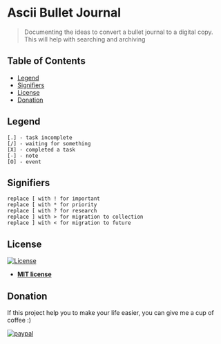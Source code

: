 # Ascii Bullet Journal

> Documenting the ideas to convert a bullet journal to a digital copy.  This will help with searching and archiving

## Table of Contents

* [Legend](#legend)
* [Signifiers](#signifiers)
* [License](#license)
* [Donation](#donation)

## Legend

    [.] - task incomplete
    [/] - waiting for something
    [X] - completed a task
    [-] - note
    [O] - event

## Signifiers

    replace [ with ! for important
    replace [ with * for priority
    replace [ with ? for research
    replace ] with > for migration to collection
    replace ] with < for migration to future

## License

[![License](http://img.shields.io/:license-mit-blue.svg?style=flat-square)](http://badges.mit-license.org)

- **[MIT license](http://opensource.org/licenses/mit-license.php)**

## Donation
If this project help you to make your life easier, you can give me a cup of coffee :)

[![paypal](https://www.paypalobjects.com/en_US/i/btn/btn_donateCC_LG.gif)](https://www.paypal.com/cgi-bin/webscr?cmd=_donations&business=7HSBFRM2LDLPE&currency_code=USD&source=url)
